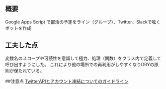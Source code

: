 ## 概要
Google Apps Script で部活の予定をライン（グループ）、Twitter、Slackで呟くボットを作成

## 工夫した点
変数名のスコープや可読性を意識して極力、処理（関数）をクラス内で定義して呼び出すようにした。
これにより他の場所での再利用がしやすくなりDRYの原則が保たれている。

##注意点
[TwitterAPIとアカウント凍結についてのガイドライン](https://blog.twitter.com/developer/ja_jp/topics/tools/2018/at_mul.html)
